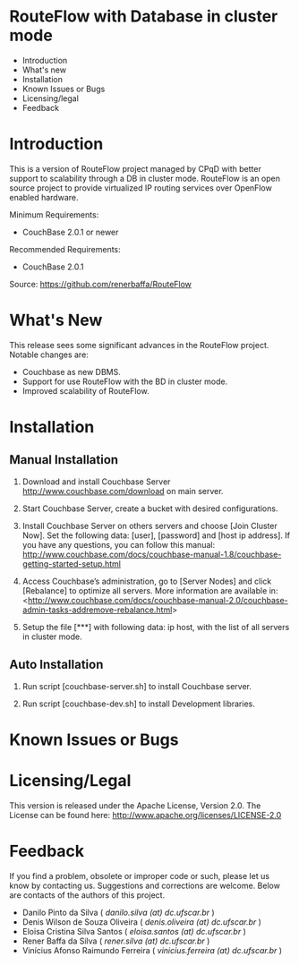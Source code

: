 # RouteFlow with Database in cluster mode

- Introduction
- What's new
- Installation
- Known Issues or Bugs
- Licensing/legal
- Feedback


# Introduction
This is a version of RouteFlow project managed by CPqD with better support to scalability through a DB in cluster mode. RouteFlow is an open source project to provide virtualized IP routing services over OpenFlow enabled hardware.

Minimum Requirements: 
* CouchBase 2.0.1 or newer

Recommended Requirements:
* CouchBase 2.0.1

Source: https://github.com/renerbaffa/RouteFlow


# What's New

This release sees some significant advances in the RouteFlow project. 
Notable changes are:

- Couchbase as new DBMS.
- Support for use RouteFlow with the BD in cluster mode.
- Improved scalability of RouteFlow.


# Installation

## Manual Installation

1. Download and install Couchbase Server <http://www.couchbase.com/download> on main server. 

2. Start Couchbase Server, create a bucket with desired configurations.

3. Install Couchbase Server on others servers and choose [Join Cluster Now]. Set the following data: [user], [password] and [host ip address]. If you have any questions, you can follow this manual: <http://www.couchbase.com/docs/couchbase-manual-1.8/couchbase-getting-started-setup.html>

4. Access Couchbase’s administration, go to [Server Nodes] and click [Rebalance] to optimize all servers. More information are available in: <<http://www.couchbase.com/docs/couchbase-manual-2.0/couchbase-admin-tasks-addremove-rebalance.html>>

5. Setup the file [***] with following data: ip host, with the list of all servers in cluster mode.


## Auto Installation

1. Run script [couchbase-server.sh] to install Couchbase server. 

2. Run script [couchbase-dev.sh] to install Development libraries.


# Known Issues or Bugs




# Licensing/Legal

This version is released under the Apache License, Version 2.0.
The License can be found here: http://www.apache.org/licenses/LICENSE-2.0


# Feedback

If you find a problem, obsolete or improper code or such, please let us know by contacting us.
Suggestions and corrections are welcome.  Below are contacts of the authors of this project.

- Danilo Pinto da Silva ( *danilo.silva (at) dc.ufscar.br* )
- Denis Wilson de Souza Oliveira ( *denis.oliveira (at) dc.ufscar.br* )
- Eloisa Cristina Silva Santos ( *eloisa.santos (at) dc.ufscar.br* )
- Rener Baffa da Silva ( *rener.silva (at) dc.ufscar.br* )
- Vinícius Afonso Raimundo Ferreira ( *vinicius.ferreira (at) dc.ufscar.br* )
